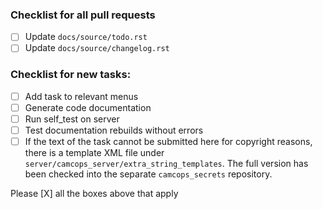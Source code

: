 ### Checklist for all pull requests

- [ ] Update `docs/source/todo.rst`
- [ ] Update `docs/source/changelog.rst`

### Checklist for new tasks:

- [ ] Add task to relevant menus
- [ ] Generate code documentation
- [ ] Run self_test on server
- [ ] Test documentation rebuilds without errors
- [ ] If the text of the task cannot be submitted here for copyright reasons, there is a template XML file under `server/camcops_server/extra_string_templates`. The full version has been checked into the separate `camcops_secrets` repository.

Please [X] all the boxes above that apply
